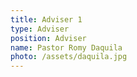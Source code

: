 ```yaml
---
title: Adviser 1
type: Adviser
position: Adviser
name: Pastor Romy Daquila
photo: /assets/daquila.jpg
---
```


